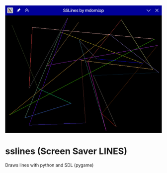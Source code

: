 ![retrosmart-preview](https://raw.githubusercontent.com/mdomlop/sslines/master/preview.png "sslines running")

sslines (Screen Saver LINES)
============================


Draws lines with python and SDL (pygame)
